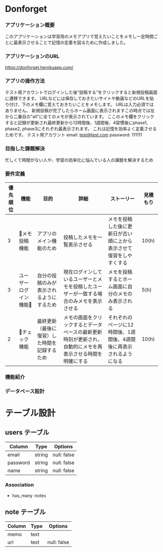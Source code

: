 # Donforget

### アプリケーション概要
このアプリケーションは学習用のメモアプリで覚えたいことをメモし一定時間ごとに最表示させることで記憶の定着を図るために作成しました。


### アプリケーションのURL
https://donforget.herokuapp.com/

### アプリの操作方法
テスト用アカウントでログインした後”投稿する”をクリックすると新規投稿画面に遷移できます。
URLなどには保存しておきたいサイトや動画などのURLを貼り付け、下のメモ欄に覚えておきたいことをメモします。
URLは入力必須ではありません。
新規投稿が完了したらホーム画面に表示されますこの時点では左から二番目の"all"に全てのメモが表示されています。
ここのメモ欄をクリックすると記録が更新され最終更新から12時間後、1週間後、4習慣後にphase1, phase2, phase3にそれぞれ最表示されます。
これは記憶を効率よく定着させるためです。
テスト用アカウント
email: test@test.com
password: 111111

### 目指した課題解決
忙しくて時間がない人や、学習の効率化に悩んでいる人の課題を解決するため

### 要件定義

| 優先順位 |        機能        |                  目的                  |                                     詳細                                                 |                   ストーリー                                   |  見積もり  |
| ------- | ----------------- | ------------------------------------- | ---------------------------------------------------------------------------------------- | ------------------------------------------------------------ | --------- |
|    3    |   メモ投稿機能      | アプリのメイン機能のため                  |                                投稿したメモを一覧表示させる                                   |   メモを投稿した後に更新日が古い順に上から表示させて復習をしやすくする   |  10(h)  |
|    3    | ユーザーログイン機能 | 自分の投稿のみが表示されるようにするため     | 現在ログインしているユーザーとメモを投稿したユーザーが一致する場合のみメモを表示させる                  |          メモを投稿するとホーム画面に自分のメモのみ表示される         |5(h)|
|    2    |     チェック機能    | 最終更新（最後に復習）した時間を記録するため  | メモの画面をクリックするとデータベースの最新更新時刻が更新され、自動的にメモを再表示させる時間を明確にする | それぞれのページに12時間後、1週間後、4週間後に再表示されるようになる    | 10(h)|




### 機能紹介


### データベース設計




# テーブル設計

## users テーブル

| Column     | Type   | Options     |
| ---------- | ------ | ----------- |
| email      | string | null: false |
| password   | string | null: false |
| name       | string | null: false |

### Association

- has_many :notes

## note テーブル

| Column     | Type       | Options                          |
| ---------- | ---------- | -------------------------------- |
| memo       | text       |                                  |
| url        | text       | null: false                      |
